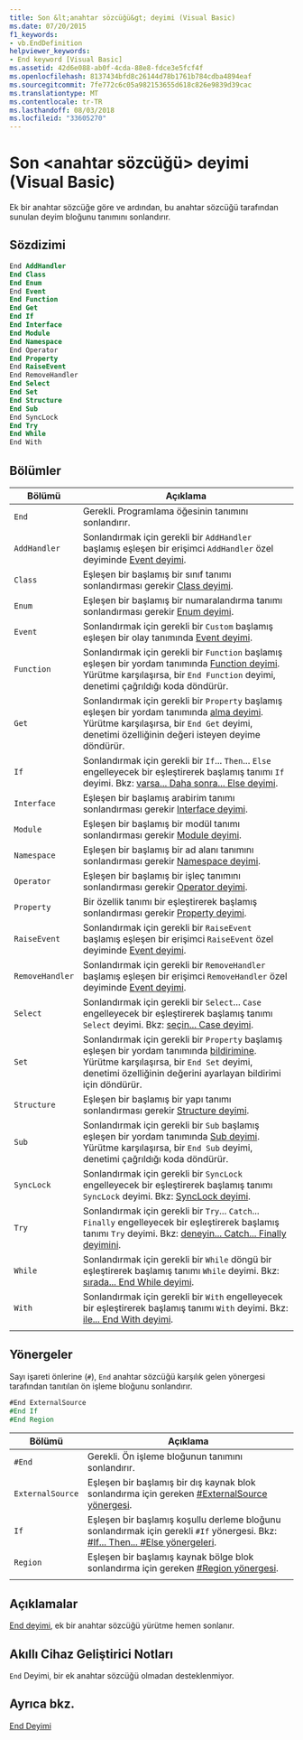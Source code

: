 ```yaml
---
title: Son &lt;anahtar sözcüğü&gt; deyimi (Visual Basic)
ms.date: 07/20/2015
f1_keywords:
- vb.EndDefinition
helpviewer_keywords:
- End keyword [Visual Basic]
ms.assetid: 42d6e088-ab0f-4cda-88e8-fdce3e5fcf4f
ms.openlocfilehash: 8137434bfd8c26144d78b1761b784cdba4894eaf
ms.sourcegitcommit: 7fe772c6c05a982153655d618c826e9839d39cac
ms.translationtype: MT
ms.contentlocale: tr-TR
ms.lasthandoff: 08/03/2018
ms.locfileid: "33605270"
---
```

# <a name="end-ltkeywordgt-statement-visual-basic"></a>Son &lt;anahtar sözcüğü&gt; deyimi (Visual Basic)

Ek bir anahtar sözcüğe göre ve ardından, bu anahtar sözcüğü tarafından sunulan deyim bloğunu tanımını sonlandırır.

## <a name="syntax"></a>Sözdizimi

```vb
End AddHandler
End Class
End Enum
End Event
End Function
End Get
End If
End Interface
End Module
End Namespace
End Operator
End Property
End RaiseEvent  
End RemoveHandler  
End Select
End Set
End Structure
End Sub
End SyncLock
End Try
End While
End With  
```  
  
## <a name="parts"></a>Bölümler

|Bölümü|Açıklama|
|---|---|
|`End`|Gerekli. Programlama öğesinin tanımını sonlandırır.|
|`AddHandler`|Sonlandırmak için gerekli bir `AddHandler` başlamış eşleşen bir erişimci `AddHandler` özel deyiminde [Event deyimi](event-statement.md).|
|`Class`|Eşleşen bir başlamış bir sınıf tanımı sonlandırması gerekir [Class deyimi](class-statement.md).|
|`Enum`|Eşleşen bir başlamış bir numaralandırma tanımı sonlandırması gerekir [Enum deyimi](enum-statement.md).|
|`Event`|Sonlandırmak için gerekli bir `Custom` başlamış eşleşen bir olay tanımında [Event deyimi](event-statement.md).|  
|`Function`|Sonlandırmak için gerekli bir `Function` başlamış eşleşen bir yordam tanımında [Function deyimi](function-statement.md). Yürütme karşılaşırsa, bir `End Function` deyimi, denetimi çağrıldığı koda döndürür.|
|`Get`|Sonlandırmak için gerekli bir `Property` başlamış eşleşen bir yordam tanımında [alma deyimi](get-statement.md). Yürütme karşılaşırsa, bir `End Get` deyimi, denetimi özelliğinin değeri isteyen deyime döndürür.|
|`If`|Sonlandırmak için gerekli bir `If`... `Then`... `Else` engelleyecek bir eşleştirerek başlamış tanımı `If` deyimi. Bkz: [varsa... Daha sonra... Else deyimi](if-then-else-statement.md).|
|`Interface`|Eşleşen bir başlamış arabirim tanımı sonlandırması gerekir [Interface deyimi](interface-statement.md).|
|`Module`|Eşleşen bir başlamış bir modül tanımı sonlandırması gerekir [Module deyimi](module-statement.md).|
|`Namespace`|Eşleşen bir başlamış bir ad alanı tanımını sonlandırması gerekir [Namespace deyimi](namespace-statement.md).|
|`Operator`|Eşleşen bir başlamış bir işleç tanımını sonlandırması gerekir [Operator deyimi](operator-statement.md).|
|`Property`|Bir özellik tanımı bir eşleştirerek başlamış sonlandırması gerekir [Property deyimi](property-statement.md).|
|`RaiseEvent`|Sonlandırmak için gerekli bir `RaiseEvent` başlamış eşleşen bir erişimci `RaiseEvent` özel deyiminde [Event deyimi](event-statement.md).|
|`RemoveHandler`|Sonlandırmak için gerekli bir `RemoveHandler` başlamış eşleşen bir erişimci `RemoveHandler` özel deyiminde [Event deyimi](event-statement.md).|
|`Select`|Sonlandırmak için gerekli bir `Select`... `Case` engelleyecek bir eşleştirerek başlamış tanımı `Select` deyimi. Bkz: [seçin... Case deyimi](select-case-statement.md).  
|`Set`|Sonlandırmak için gerekli bir `Property` başlamış eşleşen bir yordam tanımında [bildirimine](set-statement.md). Yürütme karşılaşırsa, bir `End Set` deyimi, denetimi özelliğinin değerini ayarlayan bildirimi için döndürür.  
|`Structure`|Eşleşen bir başlamış bir yapı tanımı sonlandırması gerekir [Structure deyimi](structure-statement.md).  
|`Sub`|Sonlandırmak için gerekli bir `Sub` başlamış eşleşen bir yordam tanımında [Sub deyimi](sub-statement.md). Yürütme karşılaşırsa, bir `End Sub` deyimi, denetimi çağrıldığı koda döndürür.  
|`SyncLock`|Sonlandırmak için gerekli bir `SyncLock` engelleyecek bir eşleştirerek başlamış tanımı `SyncLock` deyimi. Bkz: [SyncLock deyimi](synclock-statement.md).  
|`Try`|Sonlandırmak için gerekli bir `Try`... `Catch`... `Finally` engelleyecek bir eşleştirerek başlamış tanımı `Try` deyimi. Bkz: [deneyin... Catch... Finally deyimini](try-catch-finally-statement.md).  
|`While`|Sonlandırmak için gerekli bir `While` döngü bir eşleştirerek başlamış tanımı `While` deyimi. Bkz: [sırada... End While deyimi](while-end-while-statement.md).  
|`With`| Sonlandırmak için gerekli bir `With` engelleyecek bir eşleştirerek başlamış tanımı `With` deyimi. Bkz: [ile... End With deyimi](with-end-with-statement.md).  
|||
  
## <a name="directives"></a>Yönergeler

Sayı işareti önlerine (`#`), `End` anahtar sözcüğü karşılık gelen yönergesi tarafından tanıtılan ön işleme bloğunu sonlandırır.  

```vb
#End ExternalSource
#End If
#End Region
```

|Bölümü|Açıklama|
|---|---|
|`#End`|Gerekli. Ön işleme bloğunun tanımını sonlandırır.|
|`ExternalSource`|Eşleşen bir başlamış bir dış kaynak blok sonlandırma için gereken [#ExternalSource yönergesi](../directives/externalsource-directive.md).|
|`If`|Eşleşen bir başlamış koşullu derleme bloğunu sonlandırmak için gerekli `#If` yönergesi. Bkz: [#If... Then... #Else yönergeleri](../directives/if-then-else-directives.md).|
|`Region`|Eşleşen bir başlamış kaynak bölge blok sonlandırma için gereken [#Region yönergesi](../directives/region-directive.md).|
|||

## <a name="remarks"></a>Açıklamalar

[End deyimi](end-statement.md), ek bir anahtar sözcüğü yürütme hemen sonlanır.

## <a name="smart-device-developer-notes"></a>Akıllı Cihaz Geliştirici Notları  

`End` Deyimi, bir ek anahtar sözcüğü olmadan desteklenmiyor.  
  
## <a name="see-also"></a>Ayrıca bkz.

[End Deyimi](end-statement.md)
